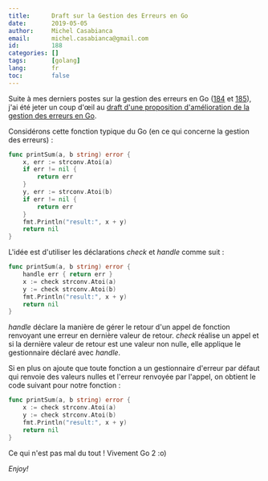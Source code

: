 ```yaml
---
title:      Draft sur la Gestion des Erreurs en Go
date:       2019-05-05
author:     Michel Casabianca
email:      michel.casabianca@gmail.com
id:         188
categories: []
tags:       [golang]
lang:       fr
toc:        false
---
```


Suite à mes derniers postes sur la gestion des erreurs en Go ([184](/blog/184.html) et [185](/blog/185.html)), j'ai été jeter un coup d'œil au [draft d'une proposition d'amélioration de la gestion des erreurs en Go](https://github.com/golang/proposal/blob/master/design/go2draft-error-handling.md).

<!--more-->

Considérons cette fonction typique du Go (en ce qui concerne la gestion des erreurs) :

```go
func printSum(a, b string) error {
	x, err := strconv.Atoi(a)
	if err != nil {
		return err
	}
	y, err := strconv.Atoi(b)
	if err != nil {
		return err
	}
	fmt.Println("result:", x + y)
	return nil
}
```

L'idée est d'utiliser les déclarations *check* et *handle* comme suit :

```go
func printSum(a, b string) error {
	handle err { return err }
	x := check strconv.Atoi(a)
	y := check strconv.Atoi(b)
	fmt.Println("result:", x + y)
	return nil
}
```

*handle* déclare la manière de gérer le retour d'un appel de fonction renvoyant une erreur en dernière valeur de retour. *check* réalise un appel et si la dernière valeur de retour est une valeur non nulle, elle applique le gestionnaire déclaré avec *handle*.

Si en plus on ajoute que toute fonction a un gestionnaire d'erreur par défaut qui renvoie des valeurs nulles et l'erreur renvoyée par l'appel, on obtient le code suivant pour notre fonction :

```go
func printSum(a, b string) error {
	x := check strconv.Atoi(a)
	y := check strconv.Atoi(b)
	fmt.Println("result:", x + y)
	return nil
}
```

Ce qui n'est pas mal du tout ! Vivement Go 2 :o)

*Enjoy!*
